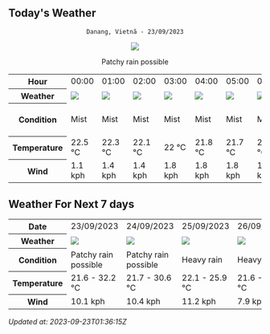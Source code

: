 ## Today's Weather
<div align="center">


`Danang, Vietnã - 23/09/2023`

<img src="https://cdn.weatherapi.com/weather/64x64/day/176.png"/>

Patchy rain possible

</div>


<table>
    <tr>
        <th>Hour</th>
        <td>00:00</td><td>01:00</td><td>02:00</td><td>03:00</td><td>04:00</td><td>05:00</td><td>06:00</td><td>07:00</td><td>08:00</td><td>09:00</td><td>10:00</td><td>11:00</td><td>12:00</td><td>13:00</td><td>14:00</td><td>15:00</td><td>16:00</td><td>17:00</td><td>18:00</td><td>19:00</td><td>20:00</td><td>21:00</td><td>22:00</td><td>23:00</td>
    </tr>
    <tr>
        <th>Weather</th>
        <td><img src="https://cdn.weatherapi.com/weather/64x64/night/143.png"></img></td><td><img src="https://cdn.weatherapi.com/weather/64x64/night/143.png"></img></td><td><img src="https://cdn.weatherapi.com/weather/64x64/night/143.png"></img></td><td><img src="https://cdn.weatherapi.com/weather/64x64/night/143.png"></img></td><td><img src="https://cdn.weatherapi.com/weather/64x64/night/143.png"></img></td><td><img src="https://cdn.weatherapi.com/weather/64x64/night/143.png"></img></td><td><img src="https://cdn.weatherapi.com/weather/64x64/day/143.png"></img></td><td><img src="https://cdn.weatherapi.com/weather/64x64/day/113.png"></img></td><td><img src="https://cdn.weatherapi.com/weather/64x64/day/113.png"></img></td><td><img src="https://cdn.weatherapi.com/weather/64x64/day/113.png"></img></td><td><img src="https://cdn.weatherapi.com/weather/64x64/day/113.png"></img></td><td><img src="https://cdn.weatherapi.com/weather/64x64/day/113.png"></img></td><td><img src="https://cdn.weatherapi.com/weather/64x64/day/116.png"></img></td><td><img src="https://cdn.weatherapi.com/weather/64x64/day/116.png"></img></td><td><img src="https://cdn.weatherapi.com/weather/64x64/day/116.png"></img></td><td><img src="https://cdn.weatherapi.com/weather/64x64/day/176.png"></img></td><td><img src="https://cdn.weatherapi.com/weather/64x64/day/176.png"></img></td><td><img src="https://cdn.weatherapi.com/weather/64x64/day/176.png"></img></td><td><img src="https://cdn.weatherapi.com/weather/64x64/night/176.png"></img></td><td><img src="https://cdn.weatherapi.com/weather/64x64/night/113.png"></img></td><td><img src="https://cdn.weatherapi.com/weather/64x64/night/116.png"></img></td><td><img src="https://cdn.weatherapi.com/weather/64x64/night/143.png"></img></td><td><img src="https://cdn.weatherapi.com/weather/64x64/night/116.png"></img></td><td><img src="https://cdn.weatherapi.com/weather/64x64/night/248.png"></img></td>
    </tr>
    <tr>
        <th>Condition</th>
        <td width="200px">Mist</td><td width="200px">Mist</td><td width="200px">Mist</td><td width="200px">Mist</td><td width="200px">Mist</td><td width="200px">Mist</td><td width="200px">Mist</td><td width="200px">Sunny</td><td width="200px">Sunny</td><td width="200px">Sunny</td><td width="200px">Sunny</td><td width="200px">Sunny</td><td width="200px">Partly cloudy</td><td width="200px">Partly cloudy</td><td width="200px">Partly cloudy</td><td width="200px">Patchy rain possible</td><td width="200px">Patchy rain possible</td><td width="200px">Patchy rain possible</td><td width="200px">Patchy rain possible</td><td width="200px">Clear</td><td width="200px">Partly cloudy</td><td width="200px">Mist</td><td width="200px">Partly cloudy</td><td width="200px">Fog</td>
    </tr>
    <tr>
        <th>Temperature</th>
        <td>22.5 °C</td><td>22.3 °C</td><td>22.1 °C</td><td>22 °C</td><td>21.8 °C</td><td>21.7 °C</td><td>21.6 °C</td><td>23.9 °C</td><td>26.6 °C</td><td>28.8 °C</td><td>30.4 °C</td><td>31.5 °C</td><td>32.2 °C</td><td>32.2 °C</td><td>31.5 °C</td><td>28.9 °C</td><td>27.5 °C</td><td>25.7 °C</td><td>23.2 °C</td><td>23.6 °C</td><td>23.2 °C</td><td>23 °C</td><td>22.7 °C</td><td>22.6 °C</td>
    </tr>
    <tr>
        <th>Wind</th>
        <td>1.1 kph</td><td>1.4 kph</td><td>1.4 kph</td><td>1.8 kph</td><td>1.8 kph</td><td>1.8 kph</td><td>1.8 kph</td><td>1.1 kph</td><td>3.6 kph</td><td>4 kph</td><td>5.4 kph</td><td>6.5 kph</td><td>6.8 kph</td><td>8.3 kph</td><td>10.1 kph</td><td>10.1 kph</td><td>7.6 kph</td><td>5.4 kph</td><td>3.6 kph</td><td>1.8 kph</td><td>0.4 kph</td><td>1.1 kph</td><td>0.7 kph</td><td>1.1 kph</td>
    </tr>
</table>


## Weather For Next 7 days


<table>
    <tr>
        <th>Date</th>
        <td>23/09/2023</td><td>24/09/2023</td><td>25/09/2023</td><td>26/09/2023</td><td>27/09/2023</td><td>28/09/2023</td><td>29/09/2023</td>
    </tr>
    <tr>
        <th>Weather</th>
        <td><img src="https://cdn.weatherapi.com/weather/64x64/day/176.png"/></td><td><img src="https://cdn.weatherapi.com/weather/64x64/day/176.png"/></td><td><img src="https://cdn.weatherapi.com/weather/64x64/day/308.png"/></td><td><img src="https://cdn.weatherapi.com/weather/64x64/day/308.png"/></td><td><img src="https://cdn.weatherapi.com/weather/64x64/day/302.png"/></td><td><img src="https://cdn.weatherapi.com/weather/64x64/day/176.png"/></td><td><img src="https://cdn.weatherapi.com/weather/64x64/day/176.png"/></td>
    </tr>
    <tr>
        <th>Condition</th>
        <td width="200px">Patchy rain possible</td><td width="200px">Patchy rain possible</td><td width="200px">Heavy rain</td><td width="200px">Heavy rain</td><td width="200px">Moderate rain</td><td width="200px">Patchy rain possible</td><td width="200px">Patchy rain possible</td>
    </tr>
    <tr>
        <th>Temperature</th>
        <td>21.6 -  32.2 °C</td><td>21.7 -  30.6 °C</td><td>22.1 -  25.9 °C</td><td>21.6 -  22.3 °C</td><td>21.9 -  23.9 °C</td><td>21.6 -  25.3 °C</td><td>21.7 -  28.5 °C</td>
    </tr>
    <tr>
        <th>Wind</th>
        <td>10.1 kph</td><td>10.4 kph</td><td>11.2 kph</td><td>7.9 kph</td><td>8.3 kph</td><td>7.9 kph</td><td>8.6 kph</td>
    </tr>
</table>


*Updated at: 2023-09-23T01:36:15Z*